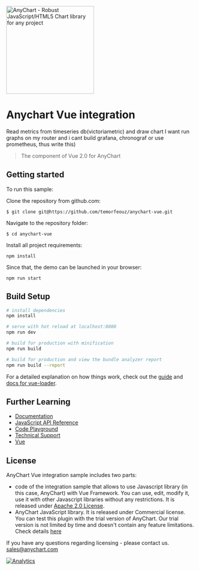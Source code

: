 [<img src="https://cdn.anychart.com/images/logo-transparent-segoe.png?2" width="234px" alt="AnyChart - Robust JavaScript/HTML5 Chart library for any project">](https://anychart.com)
# Anychart Vue integration

Read metrics from timeseries db(victoriametric) and draw chart
I want run graphs on my router and i cant build grafana, chronograf or use prometheus, thus write this)

> The component of Vue 2.0 for AnyChart

## Getting started
To run this sample:

Clone the repository from github.com:
```
$ git clone git@https://github.com/temorfeouz/anychart-vue.git
```

Navigate to the repository folder:
```
$ cd anychart-vue
```

Install all project requirements:
 ```
 npm install
 ```

Since that, the demo can be launched in your browser:
 ```
 npm run start
 ```

## Build Setup

``` bash
# install dependencies
npm install

# serve with hot reload at localhost:8080
npm run dev

# build for production with minification
npm run build

# build for production and view the bundle analyzer report
npm run build --report
```

For a detailed explanation on how things work, check out the [guide](http://vuejs-templates.github.io/webpack/) and [docs for vue-loader](http://vuejs.github.io/vue-loader).

## Further Learning
* [Documentation](https://docs.anychart.com)
* [JavaScript API Reference](https://api.anychart.com)
* [Code Playground](https://playground.anychart.com)
* [Technical Support](https://anychart.com/support)
* [Vue](https://vuejs.org/)

## License
AnyChart Vue integration sample includes two parts:
- code of the integration sample that allows to use Javascript library (in this case, AnyChart) with Vue Framework.
You can use, edit, modify it, use it with other Javascript libraries
without any restrictions. It is released under [Apache 2.0 License](LICENSE).
- AnyChart JavaScript library. It is released under Commercial license.
You can test this plugin with the trial version of AnyChart. Our trial version is
not limited by time and doesn't contain any feature limitations.
Check details [here](https://www.anychart.com/buy/)

If you have any questions regarding licensing - please contact us. <sales@anychart.com>

[![Analytics](https://ga-beacon.appspot.com/UA-228820-4/Integrations/anychart-vue?pixel&useReferer)](https://github.com/igrigorik/ga-beacon)
